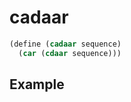 # cadaar
```scheme
(define (cadaar sequence)
  (car (cdaar sequence)))
```

## Example
```scheme

```